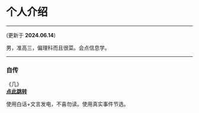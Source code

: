 # 个人介绍

-----

(更新于 **2024.06.14**)

男，准高三，偏理科而且很菜。会点信息学。

-----

### 自传

《几》  
[**点此跳转**](./beginning/index.md)

使用白话+文言发电，不喜勿读。使用真实事件节选。
